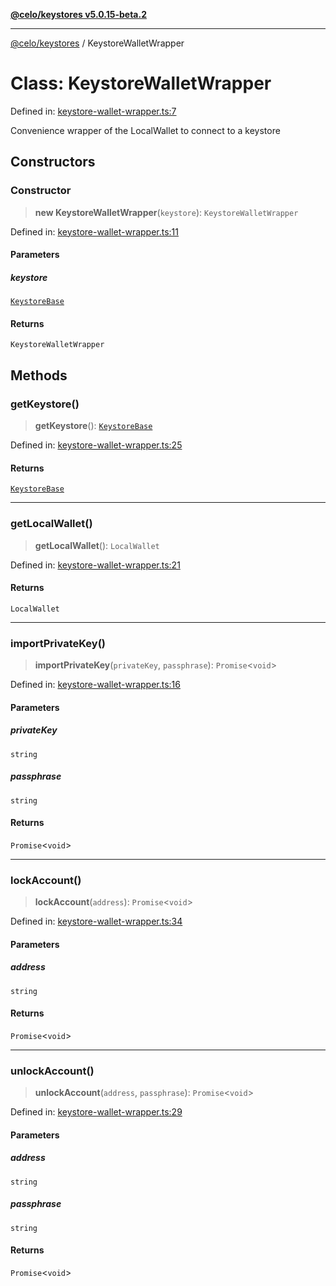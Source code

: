 [**@celo/keystores v5.0.15-beta.2**](../README.md)

***

[@celo/keystores](../README.md) / KeystoreWalletWrapper

# Class: KeystoreWalletWrapper

Defined in: [keystore-wallet-wrapper.ts:7](https://github.com/celo-org/developer-tooling/blob/master/packages/sdk/keystores/src/keystore-wallet-wrapper.ts#L7)

Convenience wrapper of the LocalWallet to connect to a keystore

## Constructors

### Constructor

> **new KeystoreWalletWrapper**(`keystore`): `KeystoreWalletWrapper`

Defined in: [keystore-wallet-wrapper.ts:11](https://github.com/celo-org/developer-tooling/blob/master/packages/sdk/keystores/src/keystore-wallet-wrapper.ts#L11)

#### Parameters

##### keystore

[`KeystoreBase`](KeystoreBase.md)

#### Returns

`KeystoreWalletWrapper`

## Methods

### getKeystore()

> **getKeystore**(): [`KeystoreBase`](KeystoreBase.md)

Defined in: [keystore-wallet-wrapper.ts:25](https://github.com/celo-org/developer-tooling/blob/master/packages/sdk/keystores/src/keystore-wallet-wrapper.ts#L25)

#### Returns

[`KeystoreBase`](KeystoreBase.md)

***

### getLocalWallet()

> **getLocalWallet**(): `LocalWallet`

Defined in: [keystore-wallet-wrapper.ts:21](https://github.com/celo-org/developer-tooling/blob/master/packages/sdk/keystores/src/keystore-wallet-wrapper.ts#L21)

#### Returns

`LocalWallet`

***

### importPrivateKey()

> **importPrivateKey**(`privateKey`, `passphrase`): `Promise`\<`void`\>

Defined in: [keystore-wallet-wrapper.ts:16](https://github.com/celo-org/developer-tooling/blob/master/packages/sdk/keystores/src/keystore-wallet-wrapper.ts#L16)

#### Parameters

##### privateKey

`string`

##### passphrase

`string`

#### Returns

`Promise`\<`void`\>

***

### lockAccount()

> **lockAccount**(`address`): `Promise`\<`void`\>

Defined in: [keystore-wallet-wrapper.ts:34](https://github.com/celo-org/developer-tooling/blob/master/packages/sdk/keystores/src/keystore-wallet-wrapper.ts#L34)

#### Parameters

##### address

`string`

#### Returns

`Promise`\<`void`\>

***

### unlockAccount()

> **unlockAccount**(`address`, `passphrase`): `Promise`\<`void`\>

Defined in: [keystore-wallet-wrapper.ts:29](https://github.com/celo-org/developer-tooling/blob/master/packages/sdk/keystores/src/keystore-wallet-wrapper.ts#L29)

#### Parameters

##### address

`string`

##### passphrase

`string`

#### Returns

`Promise`\<`void`\>

